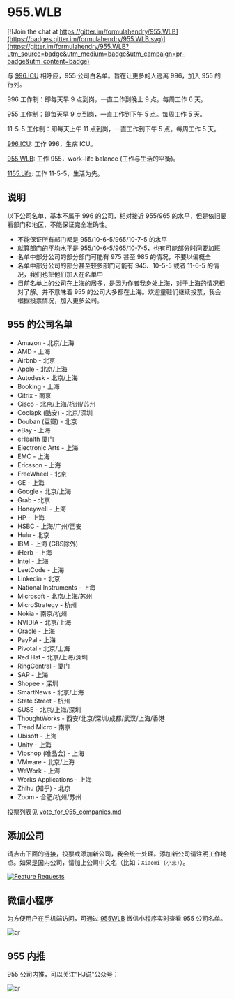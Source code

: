 # 955.WLB

[![Join the chat at https://gitter.im/formulahendry/955.WLB](https://badges.gitter.im/formulahendry/955.WLB.svg)](https://gitter.im/formulahendry/955.WLB?utm_source=badge&utm_medium=badge&utm_campaign=pr-badge&utm_content=badge)

与 [996.ICU](https://github.com/996icu/996.ICU) 相呼应，955 公司白名单。旨在让更多的人逃离 996，加入 955 的行列。

996 工作制：即每天早 9 点到岗，一直工作到晚上 9 点。每周工作 6 天。

955 工作制：即每天早 9 点到岗，一直工作到下午 5 点。每周工作 5 天。

11-5-5 工作制：即每天上午 11 点到岗，一直工作到下午 5 点。每周工作 5 天。

[996.ICU](https://github.com/996icu/996.ICU): 工作 996，生病 ICU。

[955.WLB](https://github.com/formulahendry/955.WLB): 工作 955，work–life balance (工作与生活的平衡)。

[1155.Life](https://github.com/formulahendry/1155.Life): 工作 11-5-5，生活为先。

## 说明

以下公司名单，基本不属于 996 的公司，相对接近 955/965 的水平，但是依旧要看部门和地区，不能保证完全准确性。

* 不能保证所有部门都是 955/10-6-5/965/10-7-5 的水平
* 就算部门的平均水平是 955/10-6-5/965/10-7-5，也有可能部分时间要加班
* 名单中部分公司的部分部门可能有 975 甚至 985 的情况，不要以偏概全
* 名单中部分公司的部分甚至较多部门可能有 945、10-5-5 或者 11-6-5 的情况，我们也把他们加入在名单中
* 目前名单上的公司在上海的居多，是因为作者我身处上海，对于上海的情况相对了解。并不意味着 955 的公司大多都在上海。欢迎童鞋们继续投票，我会根据投票情况，加入更多公司。

## 955 的公司名单

* Amazon - 北京/上海
* AMD - 上海
* Airbnb - 北京
* Apple - 北京/上海
* Autodesk - 北京/上海
* Booking - 上海
* Citrix - 南京
* Cisco - 北京/上海/杭州/苏州
* Coolapk (酷安) - 北京/深圳
* Douban (豆瓣) - 北京
* eBay - 上海
* eHealth 厦门
* Electronic Arts - 上海
* EMC - 上海
* Ericsson - 上海
* FreeWheel - 北京
* GE - 上海
* Google - 北京/上海
* Grab - 北京
* Honeywell - 上海
* HP - 上海
* HSBC - 上海/广州/西安
* Hulu - 北京
* IBM - 上海 (GBS除外)
* iHerb - 上海
* Intel - 上海
* LeetCode - 上海
* Linkedin - 北京
* National Instruments - 上海
* Microsoft - 北京/上海/苏州
* MicroStrategy - 杭州
* Nokia - 南京/杭州
* NVIDIA - 北京/上海
* Oracle - 上海
* PayPal - 上海
* Pivotal - 北京/上海
* Red Hat - 北京/上海/深圳
* RingCentral - 厦门
* SAP - 上海
* Shopee - 深圳
* SmartNews - 北京/上海
* State Street - 杭州
* SUSE - 北京/上海/深圳
* ThoughtWorks - 西安/北京/深圳/成都/武汉/上海/香港
* Trend Micro - 南京
* Ubisoft - 上海
* Unity - 上海
* Vipshop (唯品会) - 上海
* VMware - 北京/上海
* WeWork - 上海
* Works Applications - 上海
* Zhihu (知乎) - 北京
* Zoom - 合肥/杭州/苏州

投票列表见 [vote_for_955_companies.md](./vote_for_955_companies.md)

## 添加公司

请点击下面的链接，投票或添加新公司，我会统一处理。添加新公司请注明工作地点。如果是国内公司，请加上公司中文名（比如：`Xiaomi (小米)`）。

[![Feature Requests](https://cloud.githubusercontent.com/assets/390379/10127973/045b3a96-6560-11e5-9b20-31a2032956b2.png)](http://feathub.com/formulahendry/955.WLB)

## 微信小程序

为方便用户在手机端访问，可通过 [955WLB](https://github.com/formulahendry/weapp-955-wlb) 微信小程序实时查看 955 公司名单。

![qr](https://s1.ax1x.com/2020/08/07/ahUfFx.jpg)

## 955 内推

955 公司内推，可以关注“HJ说”公众号：

![qr](https://s2.ax1x.com/2019/05/16/E7vSSJ.jpg)